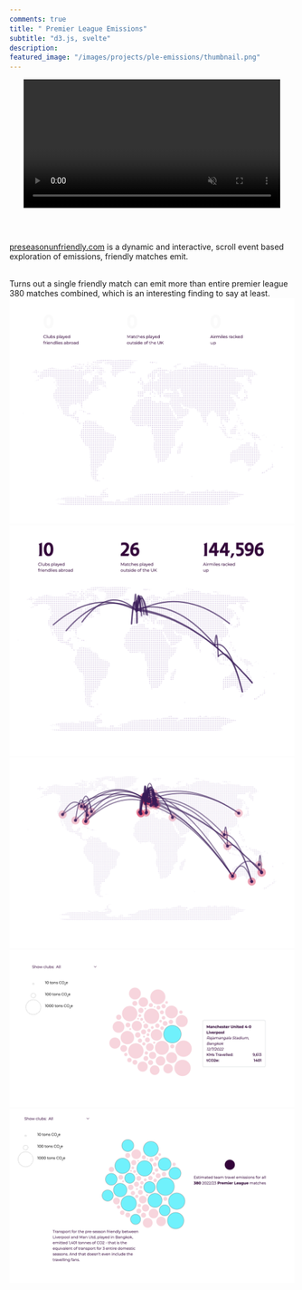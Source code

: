 ```yaml
---
comments: true
title: " Premier League Emissions"
subtitle: "d3.js, svelte"
description:
featured_image: "/images/projects/ple-emissions/thumbnail.png"
---
```


<!-- Add video view -->
 <div style="margin-bottom:60px;width:100%;display:flex;justify-content:center">
<video style="width:90%;" autoplay loop muted playsinline  >
  <source src="/images/projects/ple-emissions/preview.mp4" type="video/mp4">
</video>

</div>




[preseasonunfriendly.com](https://www.preseasonunfriendly.com/) is a dynamic and interactive, scroll event based exploration of emissions, friendly matches emit.


<br/>
Turns out a single friendly match can emit more than entire premier league 380 matches combined, which is an interesting finding to say at least.




<div class="gallery" data-columns="3">
	<img src="/images/projects/ple-emissions/1.png">
	<img src="/images/projects/ple-emissions/2.png">
	<img src="/images/projects/ple-emissions/3.png">
    <img src="/images/projects/ple-emissions/4.png">
	<img src="/images/projects/ple-emissions/5.png">
  
</div>

